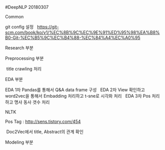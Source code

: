 #DeepNLP 20180307

Common
  
  git config 설정
  
  https://git-scm.com/book/ko/v1/%EC%8B%9C%EC%9E%91%ED%95%98%EA%B8%B0-Git-%EC%B5%9C%EC%B4%88-%EC%84%A4%EC%A0%95

Research 부분
  
  
  
Preprocessing 부분

  title crawling 처리
  
EDA 부분

  EDA 1차 Pandas를 통해서 Q&A data frame 구성
  
  EDA 2차 View 확인하고 word2vec을 통해서 Embadding 처리하고 t-sne로 시각화 처리
  
  EDA 3차 Pos 처리하고 명사 동사 갯수 처리
     
  NLTK
  
  Pos Tag : http://sens.tistory.com/454
  
  Doc2Vec에서 title, Abstract의 관계 확인
  

Modeling 부분
